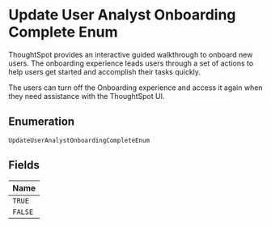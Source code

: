 
# Update User Analyst Onboarding Complete Enum

ThoughtSpot provides an interactive guided walkthrough to onboard new users. The onboarding experience leads users through a set of actions to help users get started and accomplish their tasks quickly.

The users can turn off the Onboarding experience and access it again when they need assistance with the ThoughtSpot UI.

## Enumeration

`UpdateUserAnalystOnboardingCompleteEnum`

## Fields

| Name |
|  --- |
| `TRUE` |
| `FALSE` |

